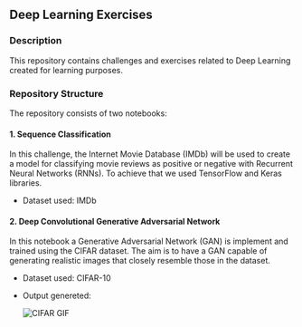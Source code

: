 ## Deep Learning Exercises

### Description
This repository contains challenges and exercises related to Deep Learning created for learning purposes.

### Repository Structure
The repository consists of two notebooks:

#### 1. Sequence Classification
In this challenge, the Internet Movie Database (IMDb) will be used to create a model for classifying movie reviews as positive or negative with Recurrent Neural Networks (RNNs). To achieve that we used TensorFlow and Keras libraries.
- Dataset used: IMDb

#### 2. Deep Convolutional Generative Adversarial Network
In this notebook a Generative Adversarial Network (GAN) is implement and trained using the CIFAR dataset. The aim is to have a GAN capable of generating realistic images that closely resemble those in the dataset.
- Dataset used: CIFAR-10
- Output genereted:

    ![CIFAR GIF](https://i.imgur.com/b2zPnQq.gif)
